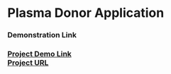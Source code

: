 <h1>Plasma Donor Application</h1>

<h3>Demonstration Link<h3>

[Project Demo Link](https://drive.google.com/file/d/1voZX5NT95AMxAhQPcj_YcfEOlq3vxal5/view?usp=sharing)
<br>
[Project URL](http://169.51.203.254:30123/)
